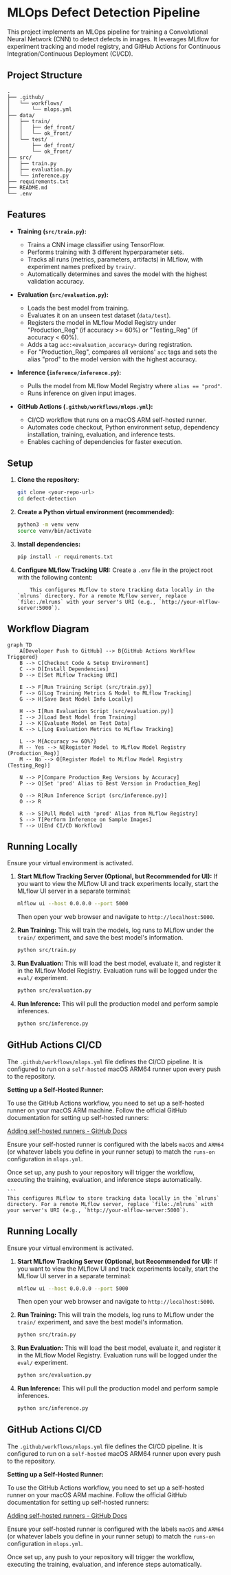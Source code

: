 # MLOps Defect Detection Pipeline

This project implements an MLOps pipeline for training a Convolutional Neural Network (CNN) to detect defects in images. It leverages MLflow for experiment tracking and model registry, and GitHub Actions for Continuous Integration/Continuous Deployment (CI/CD).

## Project Structure

```
.
├── .github/
│   └── workflows/
│       └── mlops.yml
├── data/
│   ├── train/
│   │   ├── def_front/
│   │   └── ok_front/
│   └── test/
│       ├── def_front/
│       └── ok_front/
├── src/
│   ├── train.py
│   ├── evaluation.py
│   └── inference.py
├── requirements.txt
├── README.md
└── .env
```

## Features

-   **Training (`src/train.py`):**
    -   Trains a CNN image classifier using TensorFlow.
    -   Performs training with 3 different hyperparameter sets.
    -   Tracks all runs (metrics, parameters, artifacts) in MLflow, with experiment names prefixed by `train/`.
    -   Automatically determines and saves the model with the highest validation accuracy.

-   **Evaluation (`src/evaluation.py`):**
    -   Loads the best model from training.
    -   Evaluates it on an unseen test dataset (`data/test`).
    -   Registers the model in MLflow Model Registry under "Production_Reg" (if accuracy >= 60%) or "Testing_Reg" (if accuracy < 60%).
    -   Adds a tag `acc:<evaluation_accuracy>` during registration.
    -   For "Production_Reg", compares all versions' `acc` tags and sets the alias "prod" to the model version with the highest accuracy.

-   **Inference (`inference/inference.py`):**
    -   Pulls the model from MLflow Model Registry where `alias == "prod"`.
    -   Runs inference on given input images.

-   **GitHub Actions (`.github/workflows/mlops.yml`):**
    -   CI/CD workflow that runs on a macOS ARM self-hosted runner.
    -   Automates code checkout, Python environment setup, dependency installation, training, evaluation, and inference tests.
    -   Enables caching of dependencies for faster execution.

## Setup

1.  **Clone the repository:**
    ```bash
    git clone <your-repo-url>
    cd defect-detection
    ```

2.  **Create a Python virtual environment (recommended):**
    ```bash
    python3 -m venv venv
    source venv/bin/activate
    ```

3.  **Install dependencies:**
    ```bash
    pip install -r requirements.txt
    ```

4.  **Configure MLflow Tracking URI:**
    Create a `.env` file in the project root with the following content:
    ```
        This configures MLflow to store tracking data locally in the `mlruns` directory. For a remote MLflow server, replace `file:./mlruns` with your server's URI (e.g., `http://your-mlflow-server:5000`).

## Workflow Diagram

```mermaid
graph TD
    A[Developer Push to GitHub] --> B{GitHub Actions Workflow Triggered}
    B --> C[Checkout Code & Setup Environment]
    C --> D[Install Dependencies]
    D --> E[Set MLflow Tracking URI]

    E --> F[Run Training Script (src/train.py)]
    F --> G[Log Training Metrics & Model to MLflow Tracking]
    G --> H[Save Best Model Info Locally]

    H --> I[Run Evaluation Script (src/evaluation.py)]
    I --> J[Load Best Model from Training]
    J --> K[Evaluate Model on Test Data]
    K --> L[Log Evaluation Metrics to MLflow Tracking]

    L --> M{Accuracy >= 60%?}
    M -- Yes --> N[Register Model to MLflow Model Registry (Production_Reg)]
    M -- No --> O[Register Model to MLflow Model Registry (Testing_Reg)]

    N --> P[Compare Production_Reg Versions by Accuracy]
    P --> Q[Set 'prod' Alias to Best Version in Production_Reg]

    Q --> R[Run Inference Script (src/inference.py)]
    O --> R

    R --> S[Pull Model with 'prod' Alias from MLflow Registry]
    S --> T[Perform Inference on Sample Images]
    T --> U[End CI/CD Workflow]
```

## Running Locally

Ensure your virtual environment is activated.

1.  **Start MLflow Tracking Server (Optional, but Recommended for UI):**
    If you want to view the MLflow UI and track experiments locally, start the MLflow UI server in a separate terminal:
    ```bash
    mlflow ui --host 0.0.0.0 --port 5000
    ```
    Then open your web browser and navigate to `http://localhost:5000`.

2.  **Run Training:**
    This will train the models, log runs to MLflow under the `train/` experiment, and save the best model's information.
    ```bash
    python src/train.py
    ```

3.  **Run Evaluation:**
    This will load the best model, evaluate it, and register it in the MLflow Model Registry. Evaluation runs will be logged under the `eval/` experiment.
    ```bash
    python src/evaluation.py
    ```

4.  **Run Inference:**
    This will pull the production model and perform sample inferences.
    ```bash
    python src/inference.py
    ```

## GitHub Actions CI/CD

The `.github/workflows/mlops.yml` file defines the CI/CD pipeline. It is configured to run on a `self-hosted` macOS ARM64 runner upon every push to the repository.

**Setting up a Self-Hosted Runner:**

To use the GitHub Actions workflow, you need to set up a self-hosted runner on your macOS ARM machine. Follow the official GitHub documentation for setting up self-hosted runners:

[Adding self-hosted runners - GitHub Docs](https://docs.github.com/en/actions/hosting-your-own-runners/managing-self-hosted-runners/adding-self-hosted-runners)

Ensure your self-hosted runner is configured with the labels `macOS` and `ARM64` (or whatever labels you define in your runner setup) to match the `runs-on` configuration in `mlops.yml`.

Once set up, any push to your repository will trigger the workflow, executing the training, evaluation, and inference steps automatically.

    ```
    This configures MLflow to store tracking data locally in the `mlruns` directory. For a remote MLflow server, replace `file:./mlruns` with your server's URI (e.g., `http://your-mlflow-server:5000`).

## Running Locally

Ensure your virtual environment is activated.

1.  **Start MLflow Tracking Server (Optional, but Recommended for UI):**
    If you want to view the MLflow UI and track experiments locally, start the MLflow UI server in a separate terminal:
    ```bash
    mlflow ui --host 0.0.0.0 --port 5000
    ```
    Then open your web browser and navigate to `http://localhost:5000`.

2.  **Run Training:**
    This will train the models, log runs to MLflow under the `train/` experiment, and save the best model's information.
    ```bash
    python src/train.py
    ```

3.  **Run Evaluation:**
    This will load the best model, evaluate it, and register it in the MLflow Model Registry. Evaluation runs will be logged under the `eval/` experiment.
    ```bash
    python src/evaluation.py
    ```

4.  **Run Inference:**
    This will pull the production model and perform sample inferences.
    ```bash
    python src/inference.py
    ```

## GitHub Actions CI/CD

The `.github/workflows/mlops.yml` file defines the CI/CD pipeline. It is configured to run on a `self-hosted` macOS ARM64 runner upon every push to the repository.

**Setting up a Self-Hosted Runner:**

To use the GitHub Actions workflow, you need to set up a self-hosted runner on your macOS ARM machine. Follow the official GitHub documentation for setting up self-hosted runners:

[Adding self-hosted runners - GitHub Docs](https://docs.github.com/en/actions/hosting-your-own-runners/managing-self-hosted-runners/adding-self-hosted-runners)

Ensure your self-hosted runner is configured with the labels `macOS` and `ARM64` (or whatever labels you define in your runner setup) to match the `runs-on` configuration in `mlops.yml`.

Once set up, any push to your repository will trigger the workflow, executing the training, evaluation, and inference steps automatically.
